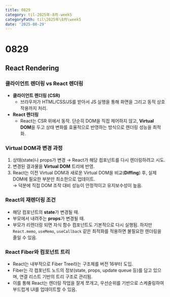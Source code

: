 ```yaml
---
title: 0829
category: til-2025年-8月-week5
categoryPath: til\2025年\8月\week5
date: '2025-08-29'
---
```

# 0829  
## React Rendering  
### 클라이언트 렌더링 vs React 렌더링  
- **클라이언트 렌더링 (CSR)**   
	- 브라우저가 HTML/CSS/JS를 받아서 JS 실행을 통해 화면을 그리고 동적 상호작용까지 처리.  
- **React 렌더링**  
	- React는 CSR 위에서 동작. 단순히 DOM을 직접 제어하지 않고, **Virtual DOM**을 두고 상태 변화를 효율적으로 반영하는 방식으로 렌더링 성능을 최적화.  
### Virtual DOM과 변경 과정  
1. 상태(state)나 props가 변경 → React가 해당 컴포넌트를 다시 렌더링하려고 시도.  
2. 변경된 결과물을 **Virtual DOM** 트리에 반영.  
3. React는 이전 Virtual DOM과 새로운 Virtual DOM을 비교(**Diffing**) 후, 실제 DOM에 필요한 부분만 최소한으로 업데이트.  
→ 덕분에 직접 DOM 조작 대비 성능이 안정적이고 유지보수성이 높음.  
### React의 재렌더링 조건  
- 해당 컴포넌트의 **state**가 변경될 때.  
- 부모에서 내려주는 **props**가 변경될 때.  
- 부모가 리렌더링 되면 자식 함수 컴포넌트도 기본적으로 다시 실행됨. 하지만 `React.memo`, `useMemo`, `useCallback` 같은 최적화를 적용하면 불필요한 렌더링을 줄일 수 있음.  
### React Fiber와 컴포넌트 트리  
- React는 내부적으로 Fiber Tree라는 구조체를 버전 16부터 도입.  
- Fiber는 각 컴포넌트 노드의 정보(state, props, update queue 등)를 담고 있으며, 연결 리스트 기반의 트리 구조로 관리됨.  
- 이를 통해 React는 렌더링 작업을 잘게 쪼개고, 우선순위를 기반으로 스케줄링하여 부드럽게 UI를 업데이트할 수 있음.
